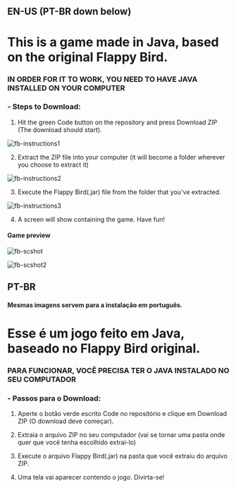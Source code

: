 ## EN-US (PT-BR down below)

# This is a game made in Java, based on the original Flappy Bird.

### IN ORDER FOR IT TO WORK, YOU NEED TO HAVE JAVA INSTALLED ON YOUR COMPUTER

### - Steps to Download:

1. Hit the green Code button on the repository and press Download ZIP (The download should start).

![fb-instructions1](https://github.com/user-attachments/assets/8854c085-6f74-4215-81c7-b2a91390f3b7)

2. Extract the ZIP file into your computer (it will become a folder wherever you choose to extract it)

![fb-instructions2](https://github.com/user-attachments/assets/79a74f10-04f7-40ba-acfa-e0c2a65b6a04)

3. Execute the Flappy Bird(.jar) file from the folder that you've extracted.

![fb-instructions3](https://github.com/user-attachments/assets/c0fb6ccc-5961-40ab-a372-e028a3ebd2f7)

4. A screen will show containing the game. Have fun!

#### Game preview
![fb-scshot](https://github.com/user-attachments/assets/db92e909-0975-415e-b36e-eb2c341835d8)

![fb-scshot2](https://github.com/user-attachments/assets/f99df403-b143-40d9-a3fd-098c238b5446)

## PT-BR

#### Mesmas imagens servem para a instalação em português.

# Esse é um jogo feito em Java, baseado no Flappy Bird original.

### PARA FUNCIONAR, VOCÊ PRECISA TER O JAVA INSTALADO NO SEU COMPUTADOR

### - Passos para o Download:

1. Aperte o botão verde escrito Code no repositório e clique em Download ZIP (O download deve começar).

2. Extraia o arquivo ZIP no seu computador (vai se tornar uma pasta onde quer que você tenha escolhido extraí-lo)

3. Execute o arquivo Flappy Bird(.jar) na pasta que você extraiu do arquivo ZIP.

4. Uma tela vai aparecer contendo o jogo. Divirta-se!




